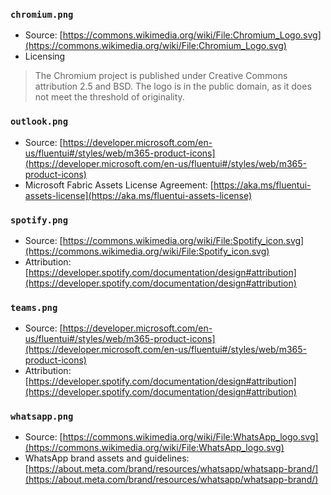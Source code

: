 ### `chromium.png`
- Source: [https://commons.wikimedia.org/wiki/File:Chromium_Logo.svg](https://commons.wikimedia.org/wiki/File:Chromium_Logo.svg)
- Licensing
> The Chromium project is published under Creative Commons attribution 2.5 and BSD. The logo is in the public domain, as it does not meet the threshold of originality.

### `outlook.png`
- Source: [https://developer.microsoft.com/en-us/fluentui#/styles/web/m365-product-icons](https://developer.microsoft.com/en-us/fluentui#/styles/web/m365-product-icons)
- Microsoft Fabric Assets License Agreement: [https://aka.ms/fluentui-assets-license](https://aka.ms/fluentui-assets-license)

### `spotify.png`
- Source: [https://commons.wikimedia.org/wiki/File:Spotify_icon.svg](https://commons.wikimedia.org/wiki/File:Spotify_icon.svg)
- Attribution: [https://developer.spotify.com/documentation/design#attribution](https://developer.spotify.com/documentation/design#attribution)

### `teams.png`
- Source: [https://developer.microsoft.com/en-us/fluentui#/styles/web/m365-product-icons](https://developer.microsoft.com/en-us/fluentui#/styles/web/m365-product-icons)
- Attribution: [https://developer.spotify.com/documentation/design#attribution](https://developer.spotify.com/documentation/design#attribution)

### `whatsapp.png`
- Source: [https://commons.wikimedia.org/wiki/File:WhatsApp_logo.svg](https://commons.wikimedia.org/wiki/File:WhatsApp_logo.svg)
- WhatsApp brand assets and guidelines: [https://about.meta.com/brand/resources/whatsapp/whatsapp-brand/](https://about.meta.com/brand/resources/whatsapp/whatsapp-brand/)

